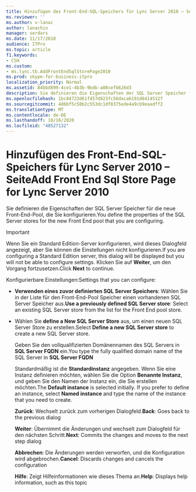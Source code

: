 ```yaml
---
title: Hinzufügen des Front-End-SQL-Speichers für Lync Server 2010 – Seite
ms.reviewer: ''
ms.author: v-lanac
author: lanachin
manager: serdars
ms.date: 11/17/2018
audience: ITPro
ms.topic: article
f1.keywords:
- CSH
ms.custom:
- ms.lync.tb.AddFrontEndSqlStorePage2010
ms.prod: skype-for-business-itpro
localization_priority: Normal
ms.assetid: 84bbd899-4ce1-4b3b-9bdb-a08cefb626d3
description: Sie definieren die Eigenschaften der SQL Server Speicher für die neue Front-End-Pool, die Sie konfigurieren.
ms.openlocfilehash: 1bc84723d61fd57d923fc56daca6191d6414512f
ms.sourcegitcommit: 4d6bf5c58b2c553dc1df8375ede4a9cb9eaadff2
ms.translationtype: MT
ms.contentlocale: de-DE
ms.lasthandoff: 10/16/2020
ms.locfileid: "48527132"
---
```

# <a name="add-front-end-sql-store-page-for-lync-server-2010"></a><span data-ttu-id="9dbc3-103">Hinzufügen des Front-End-SQL-Speichers für Lync Server 2010 – Seite</span><span class="sxs-lookup"><span data-stu-id="9dbc3-103">Add Front End Sql Store Page for Lync Server 2010</span></span>
 
<span data-ttu-id="9dbc3-104">Sie definieren die Eigenschaften der SQL Server Speicher für die neue Front-End-Pool, die Sie konfigurieren.</span><span class="sxs-lookup"><span data-stu-id="9dbc3-104">You define the properties of the SQL Server stores for the new Front End pool that you are configuring.</span></span>
  
> [!IMPORTANT]
> <span data-ttu-id="9dbc3-105">Wenn Sie ein Standard Edition-Server konfigurieren, wird dieses Dialogfeld angezeigt, aber Sie können die Einstellungen nicht konfigurieren.</span><span class="sxs-lookup"><span data-stu-id="9dbc3-105">If you are configuring a Standard Edition server, this dialog will be displayed but you will not be able to configure settings.</span></span> <span data-ttu-id="9dbc3-106">Klicken Sie auf **Weiter**, um den Vorgang fortzusetzen.</span><span class="sxs-lookup"><span data-stu-id="9dbc3-106">Click **Next** to continue.</span></span>
  
<span data-ttu-id="9dbc3-107">Konfigurierbare Einstellungen:</span><span class="sxs-lookup"><span data-stu-id="9dbc3-107">Settings that you can configure:</span></span>
  
- <span data-ttu-id="9dbc3-108">**Verwenden eines zuvor definierten SQL Server Speichers**: Wählen Sie in der Liste für den Front-End-Pool Speicher einen vorhandenen SQL Server Speicher aus.</span><span class="sxs-lookup"><span data-stu-id="9dbc3-108">**Use a previously defined SQL Server store**: Select an existing SQL Server store from the list for the Front End pool store.</span></span>
    
- <span data-ttu-id="9dbc3-109">Wählen Sie **define a New SQL Server Store** aus, um einen neuen SQL Server Store zu erstellen.</span><span class="sxs-lookup"><span data-stu-id="9dbc3-109">Select **Define a new SQL Server store** to create a new SQL Server store.</span></span>
    
    <span data-ttu-id="9dbc3-110">Geben Sie den vollqualifizierten Domänennamen des SQL Servers in **SQL Server FQDN** ein.</span><span class="sxs-lookup"><span data-stu-id="9dbc3-110">You type the fully qualified domain name of the SQL Server in **SQL Server FQDN**</span></span>
    
    <span data-ttu-id="9dbc3-p102">Standardmäßig ist die **Standardinstanz** angegeben. Wenn Sie eine Instanz definieren möchten, wählen Sie die Option **Benannte Instanz**, und geben Sie den Namen der Instanz ein, die Sie erstellen möchten.</span><span class="sxs-lookup"><span data-stu-id="9dbc3-p102">The **Default instance** is selected initially. If you prefer to define an instance, select **Named instance** and type the name of the instance that you need to create.</span></span>
    
  <span data-ttu-id="9dbc3-113">**Zurück**: Wechselt zurück zum vorherigen Dialogfeld.</span><span class="sxs-lookup"><span data-stu-id="9dbc3-113">**Back**: Goes back to the previous dialog</span></span>
  
  <span data-ttu-id="9dbc3-114">**Weiter**: Übernimmt die Änderungen und wechselt zum Dialogfeld für den nächsten Schritt.</span><span class="sxs-lookup"><span data-stu-id="9dbc3-114">**Next**: Commits the changes and moves to the next step dialog</span></span>
  
  <span data-ttu-id="9dbc3-115">**Abbrechen**: Die Änderungen werden verworfen, und die Konfiguration wird abgebrochen.</span><span class="sxs-lookup"><span data-stu-id="9dbc3-115">**Cancel**: Discards changes and cancels the configuration</span></span>
  
  <span data-ttu-id="9dbc3-116">**Hilfe**: Zeigt Hilfeinformationen wie dieses Thema an.</span><span class="sxs-lookup"><span data-stu-id="9dbc3-116">**Help**: Displays help information, such as this topic</span></span>
  

